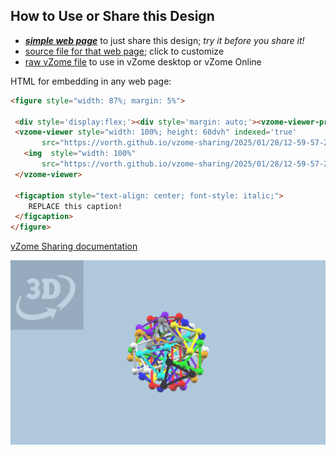 
## How to Use or Share this Design

 - [***simple web page***](<https://vorth.github.io/vzome-sharing/2025/01/28/12-59-57-Zometool-Build-of-Uniform-Compound-of-10-Triangular-Prisms/>) to just share this design; *try it before you share it!*
 - [source file for that web page](<https://github.com/vorth/vzome-sharing/edit/main/2025/01/28/12-59-57-Zometool-Build-of-Uniform-Compound-of-10-Triangular-Prisms/index.md>); click to customize
 - [raw vZome file](<https://raw.githubusercontent.com/vorth/vzome-sharing/main/2025/01/28/12-59-57-Zometool-Build-of-Uniform-Compound-of-10-Triangular-Prisms/Zometool-Build-of-Uniform-Compound-of-10-Triangular-Prisms.vZome>) to use in vZome desktop or vZome Online
 
 HTML for embedding in any web page:
 ```html
<figure style="width: 87%; margin: 5%">
  
  <div style='display:flex;'><div style='margin: auto;'><vzome-viewer-previous load-camera='true' label='prev step'></vzome-viewer-previous><vzome-viewer-next load-camera='true' label='next step'></vzome-viewer-next></div></div>
  <vzome-viewer style="width: 100%; height: 60dvh" indexed='true'
        src="https://vorth.github.io/vzome-sharing/2025/01/28/12-59-57-Zometool-Build-of-Uniform-Compound-of-10-Triangular-Prisms/Zometool-Build-of-Uniform-Compound-of-10-Triangular-Prisms.vZome" >
    <img  style="width: 100%"
        src="https://vorth.github.io/vzome-sharing/2025/01/28/12-59-57-Zometool-Build-of-Uniform-Compound-of-10-Triangular-Prisms/Zometool-Build-of-Uniform-Compound-of-10-Triangular-Prisms.png" >
  </vzome-viewer>

  <figcaption style="text-align: center; font-style: italic;">
     REPLACE this caption!
  </figcaption>
</figure>

 ```

[vZome Sharing documentation](https://vzome.github.io/vzome/sharing.html#how-it-works)

![Image](<Zometool-Build-of-Uniform-Compound-of-10-Triangular-Prisms.png>)

